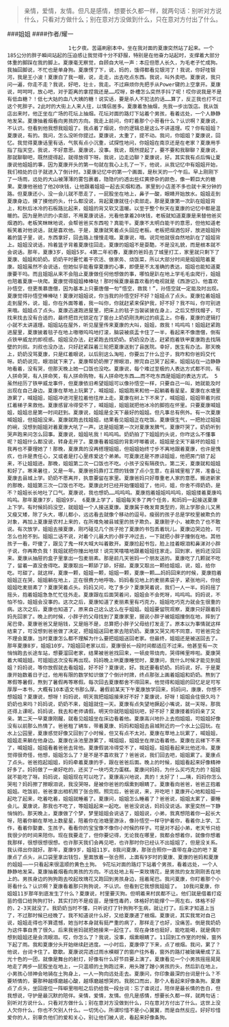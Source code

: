 > 亲情，爱情，友情。但凡是感情，想要长久都一样，就两句话：别听对方说什么，只看对方做什么；别在意对方没做到什么，只在意对方付出了什么。

###姐姐
####作者/耀一

						1七夕夜。苦逼刷剧本中。坐在我对面的夏康突然站了起来。一个185公分的胖子瞬间站起的压迫感让我觉得十分不舒服，特别是在他奋力站起时，支撑着大部分体重的脚踩在我的脚上。夏康毫无察觉，自顾自大吼一声：本应但愿人长久，为毛老子忙成狗。我抽回脚说，不忙也是单身狗。夏康愣了下，说，妈的，饿得都看见银河了！我说，你好哇银河，我是王小波！夏康白了我一眼，说，走走，出去吃点东西。我说，叫外卖吧。夏康说，我只问一遍，你走不走？我说，好吧，壮士，我走。不过麻烦你先把手从Power键的上空拿开。夏康说，呵呵呵，放心吧，对于距离的拿捏我还是……哎呀，卧槽怎么突然手抖了呢！哎你说我是不是有低血糖？！低七大姑的血八大姨的糖！说实话，要是杀人不犯法的话……算了，反正我也打不过这个死胖子。2此时的大街上人来人往，以情侣居多。夏康着急抽烟，先我一步出饭店。我从饭店出来时，他正坐在广场的花坛上抽烟。花坛对面的路灯下站着个男孩，看着远处，一个人静静地发呆。夏康抽着烟看向男孩的方向。我走上前问，你盯着那个小哥看什么？认识啊？夏康说，不认识。但看到他我想我姐姐了。我点着了烟说，你的逻辑总是这么不讲道理。哎？你有姐姐？夏康说，有的。我问，怎么没听你提过。夏康说，太重了，提不动。我问，你姐姐？夏康说，回忆。我觉得夏康话里有话，气氛有点小沉重，试探性地问，你姐姐在南京还是在老家？夏康用手指了指天空。我说，不好意思。夏康说，没事。我说，既然提起了，要不要和我聊聊？夏康说，那就聊聊吧，既然提得起，就得放得下呀。我说，边走边聊？夏康说，好。其实我有点后悔让夏康说他姐姐的事，因为夏康开头的第一句就在我心上扎了一下，他说，从我记忆中有姐姐开始，我们相处的日子就进入了倒计时。3夏康记忆中的第一个画面，是秋天的一个午后。早上刚刚下了一场雨，远处的大山被薄薄的雾包裹着，隐隐约约透出些红黄掺杂的颜色，像一颗巨大的糖果。夏康他爸给了他20块钱，让他跟着姐姐一起去买烟和酒。家里到小店差不多也就十来分钟的路。但夏康还小，没一会儿就不愿走了，一屁股坐在地上，鼻子一酸，眼睛开始放水。姐姐走到夏康身边，摸了摸他的头，什么都没说，背起夏康就往小卖部走。那是夏康第一次趴在姐姐背上，和秋后冰冷的石板路比起来，姐姐的背又软又温暖。以至于整个秋天在夏康的记忆中都是温暖的。因为是熟识的小卖部，不用夏康说话，光看他拿着20块钱，老板就知道夏康是来替他爸买烟酒的。老板笑眯眯地说，会帮爸爸买东西啦？真能干。夏康不太明白能干的意思，但他知道老板笑着对他说话，就是喜欢他。于是，夏康就笑着点头回应老板。老板把烟酒包好，放进姐姐拎着的篮子里，说，东西拿好，回去路上慢慢走哦。夏康说，哦。说完他就很自然地趴在了姐姐背上。姐姐没说话，拎着篮子背着夏康往回走。夏康的姐姐不是耍酷，不是没礼貌，而是根本就不会说话。那年，夏康3岁，姐姐5岁。4第二年初春，夏康的爸妈去了城里打工，家里就只剩下了夏康、姐姐和奶奶。奶奶平时要忙着干农活、做家务、烧饭菜，所以大部分时间是姐姐陪着夏康。姐姐虽然不会说话，但她似乎能看穿夏康的心事，即便是不太准确的表达，姐姐也能知道夏康要干吗。而且姐姐从来不会阻止夏康做任何他想做的事，哪怕是趴在地上学毛毛虫爬行，姐姐也陪着夏康一块爬。夏康觉得姐姐棒棒哒！那时候夏康最喜欢看的电视就是《西游记》。他喜欢孙悟空，但更羡慕唐僧，因为基本上只要唐僧一句“悟空，救我！”，孙悟空就一定能及时出现。夏康觉得孙悟空棒棒哒！夏康对姐姐说，你当我的孙悟空好不好？姐姐点了点头。夏康拉着姐姐走到屋外，说，姐，你在外面等着，我一叫你，你就赶紧来保护我，好不好？我不叫，你可别进来哦。姐姐点了点头。夏康迅速跑进屋里，把床上的毯子当袈裟披在身上，之后又想找帽子，可找来找去没有合适的，最终把目光锁定在了窗台上奶奶刚洗刷过的痰盂上。你看，夏康的逻辑打小就不太讲道理。姐姐站在屋外，听见屋里传来夏康的大叫，姐姐，救我！呜呜呜！姐姐赶紧跑进屋里，夏康披着毯子在地上嗷嗷呜呜地打滚，脑袋被痰盂卡住了一半，看起来不像唐僧，倒有点铁甲威龙的即视感。姐姐没办法，赶紧跑去找奶奶。奶奶没办法，赶紧抱着铁甲夏康跑去找隔壁的刘叔。刘叔也没办法，只好赶紧踩着三轮把夏康送到了县医院。幸好，医生有办法。那天晚上，奶奶没骂夏康，只是红着眼说，以后别这么淘啦，你要出了什么岔子，我咋和你爸妈交代呀。奶奶说完，眼泪就下来了。夏康帮奶奶擦了擦眼泪，擦完自己哭了起来。姐姐站在一边静静地看着，没有哭，但那天晚上她一口饭也没吃。夏康说，每个难过至极的人表达方式都不同，有人拼命哭，有人拼命笑，有人拼命购物，有人拼命吃东西……而不吃东西是姐姐的表达方式。 5虽然经历了铁甲威龙事件，但夏康依旧希望姐姐可以像孙悟空一样，只要自己一叫，她就能及时出现在自己身边。夏康在草地上玩累了，喊姐姐，姐姐跑来和他一起躺着看星星。夏康在水塘里游累了，喊姐姐，姐姐冲进河里拉着他往岸上走。夏康在树上下不来了，喊姐姐，姐姐带着刘叔扛着梯子来救他。夏康感冒冷得受不了，喊姐姐，姐姐就把他冰冷的脚抱在怀里。只要夏康喊姐姐，姐姐总是第一时间赶到。夏康说，姐姐是全天下最好的姐姐。但凡事总有例外。有一次夏康喊姐姐，但姐姐没来。夏康就跑去找姐姐，结果看见姐姐正在吃饭。夏康很生气，一把抢过姐姐的碗，没想到姐姐对着夏康大吼了一声。这是姐姐第一次对夏康发脾气，夏康吓哭了。奶奶听到哭声跑来问怎么回事。夏康说，姐姐吼我！呜呜呜。奶奶拍了下姐姐的头说，你咋这么不懂事呢？姐姐什么都没说，转身走开了。夏康看着姐姐的背影哼唧着说，姐姐是全天下最坏的姐姐！我再也不要理她了！那晚，夏康真的没再搭理姐姐，但姐姐始终寸步不离地跟着夏康，也许是愧疚，也许是责任心，又或者是打心里疼爱这个弟弟。可夏康还是不原谅姐姐，他把房门锁了起来，不让姐姐进。那晚，姐姐第二次一口饭也不吃。小孩子没有隔夜仇，第二天，夏康就和姐姐和好了。寒来暑往，又是一年。夏康爸妈靠打工攒的钱做了点小生意，在县城里租了房，准备让夏康去县城上学。奶奶不愿离开，执意要留在家里。夏康爸妈只好尊重老人家的意愿。搬进新家的那晚，姐姐第三次一口饭也不吃。夏康此时已经开始懂姐姐了，他问，姐，你舍不得奶奶，是不？姐姐长长地吐了口气。夏康说，我也想奶……呜呜呜。夏康抱着姐姐呜呜呜，姐姐搂着夏康呜呜呜。那年夏康7岁，姐姐9岁。 6夏康上学了，姐姐每天多了两个任务，和妈妈一起接送夏康上下学。有时候妈妈没空，就姐姐一个人接送夏康。夏康属于晚发育类型的，刚上学那会儿又黑又瘦又矮，除了头大，哪儿都小，远远看去就像个移动的逗号。瘦弱的孩子总是学校里被欺负的对象，再加上夏康是农村上来的，在所难免被县城里的孩子欺负。夏康胆子小，被欺负了也不敢说。有次放学，姐姐去接夏康，刚巧碰见几个孩子抢了夏康的书包丢着玩儿。夏康边哭边抢，可怎么也抢不到。姐姐二话不说，对着个儿最大的小胖子冲过去，一下就把小胖子撞倒在地。其他孩子一看，吓傻了，跟见了鬼一样大喊大叫着散开。夏康捡起书包，脸上挂着眼泪和鼻涕对小胖子说，你再欺负我！我姐就把你撞出地球！说完笑嘻嘻地跟着姐姐往家走。回到家，爸妈还没回来。夏康从抽屉的盒子里拿出一包麦丽素。那是前几天爸妈一个朋友送的。夏康吃了几颗就不吃了，留着一直没舍得吃。夏康取出一颗舔了舔，好甜。夏康又取出一颗给姐姐，说，姐，给你吃。可甜了。就这样，夏康一颗，姐姐一颗，姐姐一颗，夏康一颗……妈妈回来的时候，夏康抱着姐姐正在哭，姐姐躺在地上，正在很费力地呼吸。妈妈看见地上的麦丽素袋子，紧张地问，你给姐姐吃麦丽素了？夏康哭着点头。妈妈又问，吃了多少？夏康哭着说，我们一人一半。妈妈摇了摇头，抱着姐姐急急忙忙往外走。夏康跟在后面哭着问，姐姐会不会死呀，呜呜呜。妈妈说，不怕不怕，姐姐会没事的。这次之后，夏康知道了麦丽素里有巧克力，姐姐吃巧克力就会生很重的病。这次之后，夏康也知道了，原来自己这么这么在乎姐姐。姐姐要留院观察，夏康只好跟着妈妈先回家了。晚上的时候，小胖子的父母找到了夏康家里，据说小胖子被姐姐撞倒在地，摔到了尾巴骨。夏康爸爸又是赔钱，又是赔不是，总算把小胖子父母给打发走了。原本以为事情就这样结束了，可没想到爸爸做了决定，把姐姐送回老家去陪奶奶。夏康又哭又闹不同意，可爸爸完全不理会夏康。当时夏康怎么都不理解为什么要把姐姐送回老家。但最终，姐姐还是被送回去了。那年夏康8岁，姐姐10岁。7姐姐回老家以后，夏康很长一段时间都适应不过来。他甚至有一次悄悄跑去长途车站，想要溜回老家，结果被爸爸找回来，一顿皮带烧肉，哭得稀里哗啦。夏康哭着大喊姐姐。可姐姐这次没有再出现。妈妈晚上哄夏康睡觉时，夏康问，我什么时候才能见到姐姐？妈妈说，等你放假就去看姐姐，好不好？夏康说，好。我还要看奶奶。妈妈说，好。于是夏康开始数着日子过，他用有限的数学知识做了个倒计时牌，终点那张上画着姐姐和奶奶。熬到了寒假等暑假，熬到了暑假再等寒假。每次回去夏康都舍不得回来。他觉得和姐姐的回忆足足可写厚厚一本书，大概有10本语文书那么厚。暑假前某天下午夏康放学回来，妈妈问，康康，你想不想姐姐？夏康说，想呀！妈妈说，明天我把姐姐接来好不好？夏康说，好呀！姐姐会住很久吗？奶奶也来吗？妈妈说，奶奶不来，姐姐就住一天。夏康有点失望地撅起小嘴说，就一天呀。那我还得上课呢。妈妈说，我去和老师请假。明天你就陪姐姐玩吧，好不好？夏康搂着妈妈亲了又亲。第二天一早夏康刚醒，就看见姐姐坐在床边看着他。夏康高兴地扑上去抱姐姐，可姐姐好像没有以前那么热情了。爸爸租了辆车，带着夏康、妈妈和姐姐去县城附近的一个水上公园玩。在水上公园里，夏康感觉好像又回到了小时候，但又有点不太对。夏康在草地上玩累了，喊姐姐，姐姐走来躺在他身边。夏康在泳池里游累了，喊姐姐，姐姐坐在岸边看着他。夏康在云梯下不来了，喊姐姐，姐姐看着爸爸去背他。夏康假装冷得受不了，喊姐姐，姐姐看起来比他还冷。夏康觉得很奇怪，他想，姐姐怎么了？是不是不喜欢我了？爸爸说，我们回去吧，姐姐累了。夏康点了点头。爸爸抱起姐姐，妈妈牵着夏康的手，跟在爸爸后面。晚上的时候，姐姐看起来好像精神好多了。妈妈做了一桌好吃的，还买了一块巧克力蛋糕。夏康问妈妈，为什么买巧克力的？姐姐就不能吃了呀。妈妈说，姐姐现在可以吃了。夏康高兴地说，真的！太好了！……咦，妈妈你怎么哭啦？妈妈擦了擦眼泪说，我没哭呀。是被你爸爸的烟熏到眼睛了。夏康看向爸爸，爸爸正抱着姐姐。吃饭前，爸爸拿出相机照了张合照。照完后，爸爸说，来，开吃吧！夏康开心地和姐姐一起吃了起来，吃着吃着，姐姐就睡着了。夏康问，姐姐怎么睡着了？爸爸说，姐姐太累了，要睡会儿。夏康说，那我也不吃了，等姐姐起来一起吃。爸爸没说话，妈妈没说话。家里突然一下静悄悄的。那天晚上，夏康做了个梦，梦里姐姐会说话了，姐姐说，小弟，我真想陪着你一起长大呀，陪着你躺在草地上数星星，陪着你在池塘里游泳，像孙悟空一样守护着你，看着你上学、工作，看着你娶妻、生孩子。看看你的宝宝像不像你小时候的样子。可是对不起小弟，老天爷只给我很少的时间来陪你。现在我要走了，但你要记得，无论我在哪里，我都会想着你，就像你想着我那样，很想很想很想。也许那天我们会再见吧，也许那时你已经认不出姐姐了，但是没关系。我认得出你就好。那年，夏康9岁，姐姐11岁。8我问夏康，那张合照你一直带在身边的吧？夏康点了点头，从口袋里拿出钱包，里面放着一张合照，上面有9岁时的夏康、夏康的爸妈和夏康的姐姐——一只看起来很温顺的黄色土狗。 9花坛对面的路灯下站着个男孩，看着远处，一个人静静地发呆。夏康抽着烟看向男孩的方向。不远处地上有一束玫瑰花，是男孩的女友刚刚丢在地上的。男孩身边的狗狗跑去咬起玫瑰花又跑回到男孩身边，摇着尾巴。我问夏康，你盯着那个小哥看什么？认识啊？夏康看着那只狗狗说，不认识。但看到它我想我姐姐了。 10我问夏康，你姐姐11岁那年到底发生了什么？夏康说，村里要灭狗。但明着来村民都不让。他们就是借着打疫苗的借口给狗狗打针，其实打的不是疫苗，是慢性毒药，体格好的能撑个一周左右，体格不好的，2-3天就没了。我奶奶当时不懂，只听说打了针狗狗不生病，就让打了。后来才知道上当了，不过那时候已经晚了。我不知道说什么好，又给夏康递了根烟。夏康说，其实我常对自己说，姐姐走得也不算遗憾，她当时本身就有挺严重的病了，那样走了也好，没痛苦。倒是我奶奶为这件事自责了很久。后来我爸妈就把她接来一起住了。现在身体也挺好，能吃能喝，就是偶尔想到姐姐还是会流眼泪。哎，你怎么了？我说，没事，烟熏眼睛了。11回到工作室的时候，窗外下起了雨。我和夏康分头开始继续赶进度。一小时后，夏康停了下来，点了根烟。我问，累了？他说，台词卡住了。歇歇。夏康说完透过雨水模糊了的窗户往外看，窗外的路灯被玻璃晕成了五光十色的一团，就像是舞台的射灯，好像有什么好节目要上演了。夏康看见一个小男孩摇摇晃晃地走了两步一屁股坐在地上，一只温顺的土狗跑过来，用头蹭了蹭小男孩的头，然后趴在地上，小男孩心领神会地骑在土狗身上，一人一狗向远处走去。夏康问，你印象最深的台词是什么？不要矫情的，要那种越琢磨越心酸，越琢磨越想哭的。我脱口而出，那个人看起来好像条狗。夏康点了点头，坐回座位一阵噼里啪啦之后扔给我一段台词：忘了谁说过，陪伴是最长情的告白，但我想说，守护是最沉默的陪伴。亲情，爱情，友情。但凡是感情，想要长久都一样，就两句话：别听对方说什么，只看对方做什么；别在意对方没做到什么，只在意对方付出了什么。这世上没人欠你什么，你也不欠别人什么。一切凭心。所谓珍惜不是小心翼翼，而是自然反应。好好珍惜爱你的人，别辜负他们的爱和关心，别让他们被人说，看起来好像条狗。			  		